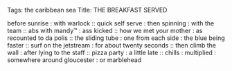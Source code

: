 Tags: the caribbean sea
Title: THE BREAKFAST SERVED
  
before sunrise : with warlock :: quick self serve : then spinning : with the team :: abs with mandy™ : ass kicked :: how we met your mother : as recounted to da polis :: the sliding tube : one from each side : the blue being faster :: surf on the jetstream : for about twenty seconds :: then climb the wall : after lying to the staff :: pizza party : a little late :: chills : multiplied : somewhere around gloucester : or marblehead